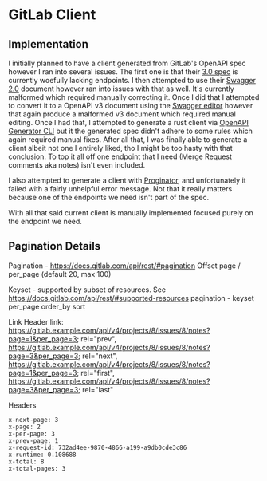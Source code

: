 # GitLab Client


## Implementation

I initially planned to have a client generated from GitLab's OpenAPI spec however I ran into several issues. The first one is that their [3.0 spec](https://gitlab.com/gitlab-org/gitlab/-/raw/master/doc/api/openapi/openapi.yaml) is currently woefully lacking endpoints. I then attempted to use their [Swagger 2.0](https://gitlab.com/gitlab-org/gitlab/-/raw/master/doc/api/openapi/openapi_v2.yaml) document however ran into issues with that as well. It's currently malformed which required manually correcting it. Once I did that I attempted to convert it to a OpenAPI v3 document using the [Swagger editor](https://editor.swagger.io/) however that again produce a malformed v3 document which required manual editing. Once I had that, I attempted to generate a rust client via [OpenAPI Generator CLI](https://github.com/OpenAPITools/openapi-generator) but it the generated spec didn't adhere to some rules which again required manual fixes. After all that, I was finally able to generate a client albeit not one I entirely liked, tho I might be too hasty with that conclusion. To top it all off one endpoint that I need (Merge Request comments aka notes) isn't even included.

I also attempted to generate a client with [Proginator](https://github.com/oxidecomputer/progenitor/tree/main), and unfortunately it failed with a fairly unhelpful error message. Not that it really matters because one of the endpoints we need isn't part of the spec.

With all that said current client is manually implemented focused purely on the endpoint we need.

## Pagination Details 
Pagination - https://docs.gitlab.com/api/rest/#pagination
Offset
page / per_page (default 20, max 100)

Keyset - supported by subset of resources. See https://docs.gitlab.com/api/rest/#supported-resources
pagination - keyset
per_page
order_by
sort

Link Header
link: <https://gitlab.example.com/api/v4/projects/8/issues/8/notes?page=1&per_page=3>; rel="prev", <https://gitlab.example.com/api/v4/projects/8/issues/8/notes?page=3&per_page=3>; rel="next", <https://gitlab.example.com/api/v4/projects/8/issues/8/notes?page=1&per_page=3>; rel="first", <https://gitlab.example.com/api/v4/projects/8/issues/8/notes?page=3&per_page=3>; rel="last"

Headers
```
x-next-page: 3
x-page: 2
x-per-page: 3
x-prev-page: 1
x-request-id: 732ad4ee-9870-4866-a199-a9db0cde3c86
x-runtime: 0.108688
x-total: 8
x-total-pages: 3
```